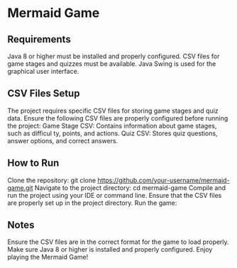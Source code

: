 # Mermaid Game
## Requirements
Java 8 or higher must be installed and properly configured.
CSV files for game stages and quizzes must be available.
Java Swing is used for the graphical user interface.

## CSV Files Setup
The project requires specific CSV files for storing game stages and quiz data.
Ensure the following CSV files are properly configured before running the project:
Game Stage CSV: Contains information about game stages, such as difficul
ty, points, and actions.
Quiz CSV: Stores quiz questions, answer options, and correct answers.
## How to Run
Clone the repository:
git clone https://github.com/your-username/mermaid-game.git
Navigate to the project directory:
cd mermaid-game
Compile and run the project using your IDE or command line.
Ensure that the CSV files are properly set up in the project directory.
Run the game:

## Notes
Ensure the CSV files are in the correct format for the game to load properly.
Make sure Java 8 or higher is installed and properly configured.
Enjoy playing the Mermaid Game!
